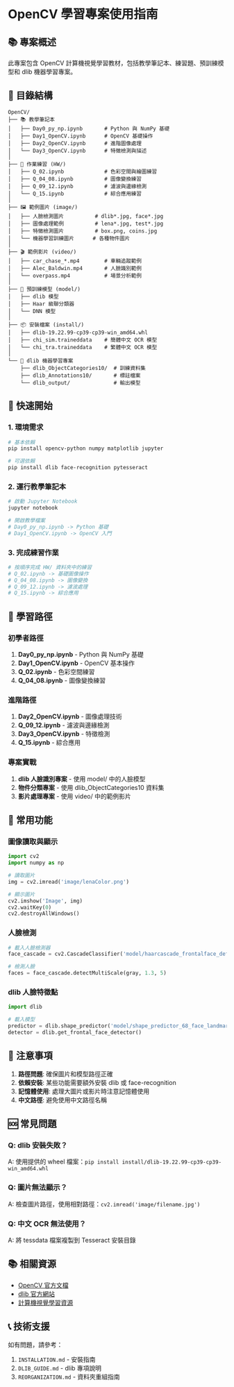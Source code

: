 # OpenCV 學習專案使用指南

## 📚 專案概述

此專案包含 OpenCV 計算機視覺學習教材，包括教學筆記本、練習題、預訓練模型和 dlib 機器學習專案。

## 📁 目錄結構

```
OpenCV/
├── 📚 教學筆記本
│   ├── Day0_py_np.ipynb       # Python 與 NumPy 基礎
│   ├── Day1_OpenCV.ipynb      # OpenCV 基礎操作
│   ├── Day2_OpenCV.ipynb      # 進階圖像處理
│   └── Day3_OpenCV.ipynb      # 特徵檢測與描述
│
├── 📝 作業練習 (HW/)
│   ├── Q_02.ipynb             # 色彩空間與繪圖練習
│   ├── Q_04_08.ipynb          # 圖像變換練習
│   ├── Q_09_12.ipynb          # 濾波與邊緣檢測
│   └── Q_15.ipynb             # 綜合應用練習
│
├── 🖼️ 範例圖片 (image/)
│   ├── 人臉檢測圖片          # dlib*.jpg, face*.jpg
│   ├── 圖像處理範例          # lena*.jpg, test*.jpg
│   ├── 特徵檢測圖片          # box.png, coins.jpg
│   └── 機器學習訓練圖片      # 各種物件圖片
│
├── 🎬 範例影片 (video/)
│   ├── car_chase_*.mp4        # 車輛追蹤範例
│   ├── Alec_Baldwin.mp4       # 人臉識別範例
│   └── overpass.mp4           # 場景分析範例
│
├── 🤖 預訓練模型 (model/)
│   ├── dlib 模型
│   ├── Haar 級聯分類器
│   └── DNN 模型
│
├── 📦 安裝檔案 (install/)
│   ├── dlib-19.22.99-cp39-cp39-win_amd64.whl
│   ├── chi_sim.traineddata    # 簡體中文 OCR 模型
│   └── chi_tra.traineddata    # 繁體中文 OCR 模型
│
└── 🔬 dlib 機器學習專案
    ├── dlib_ObjectCategories10/  # 訓練資料集
    ├── dlib_Annotations10/       # 標註檔案
    └── dlib_output/              # 輸出模型
```

## 🚀 快速開始

### 1. 環境需求
```bash
# 基本依賴
pip install opencv-python numpy matplotlib jupyter

# 可選依賴
pip install dlib face-recognition pytesseract
```

### 2. 運行教學筆記本
```bash
# 啟動 Jupyter Notebook
jupyter notebook

# 開啟教學檔案
# Day0_py_np.ipynb -> Python 基礎
# Day1_OpenCV.ipynb -> OpenCV 入門
```

### 3. 完成練習作業
```bash
# 按順序完成 HW/ 資料夾中的練習
# Q_02.ipynb -> 基礎圖像操作
# Q_04_08.ipynb -> 圖像變換
# Q_09_12.ipynb -> 濾波處理
# Q_15.ipynb -> 綜合應用
```

## 📖 學習路徑

### 初學者路徑
1. **Day0_py_np.ipynb** - Python 與 NumPy 基礎
2. **Day1_OpenCV.ipynb** - OpenCV 基本操作
3. **Q_02.ipynb** - 色彩空間練習
4. **Q_04_08.ipynb** - 圖像變換練習

### 進階路徑
1. **Day2_OpenCV.ipynb** - 圖像處理技術
2. **Q_09_12.ipynb** - 濾波與邊緣檢測
3. **Day3_OpenCV.ipynb** - 特徵檢測
4. **Q_15.ipynb** - 綜合應用

### 專案實戰
1. **dlib 人臉識別專案** - 使用 model/ 中的人臉模型
2. **物件分類專案** - 使用 dlib_ObjectCategories10 資料集
3. **影片處理專案** - 使用 video/ 中的範例影片

## 🔧 常用功能

### 圖像讀取與顯示
```python
import cv2
import numpy as np

# 讀取圖片
img = cv2.imread('image/lenaColor.png')

# 顯示圖片
cv2.imshow('Image', img)
cv2.waitKey(0)
cv2.destroyAllWindows()
```

### 人臉檢測
```python
# 載入人臉檢測器
face_cascade = cv2.CascadeClassifier('model/haarcascade_frontalface_default.xml')

# 檢測人臉
faces = face_cascade.detectMultiScale(gray, 1.3, 5)
```

### dlib 人臉特徵點
```python
import dlib

# 載入模型
predictor = dlib.shape_predictor('model/shape_predictor_68_face_landmarks.dat')
detector = dlib.get_frontal_face_detector()
```

## 📝 注意事項

1. **路徑問題**: 確保圖片和模型路徑正確
2. **依賴安裝**: 某些功能需要額外安裝 dlib 或 face-recognition
3. **記憶體使用**: 處理大圖片或影片時注意記憶體使用
4. **中文路徑**: 避免使用中文路徑名稱

## 🆘 常見問題

### Q: dlib 安裝失敗？
A: 使用提供的 wheel 檔案：`pip install install/dlib-19.22.99-cp39-cp39-win_amd64.whl`

### Q: 圖片無法顯示？
A: 檢查圖片路徑，使用相對路徑：`cv2.imread('image/filename.jpg')`

### Q: 中文 OCR 無法使用？
A: 將 tessdata 檔案複製到 Tesseract 安裝目錄

## 📚 相關資源

- [OpenCV 官方文檔](https://docs.opencv.org/)
- [dlib 官方網站](http://dlib.net/)
- [計算機視覺學習資源](https://github.com/jbhuang0604/awesome-computer-vision)

## 📞 技術支援

如有問題，請參考：
1. `INSTALLATION.md` - 安裝指南
2. `DLIB_GUIDE.md` - dlib 專項說明
3. `REORGANIZATION.md` - 資料夾重組指南